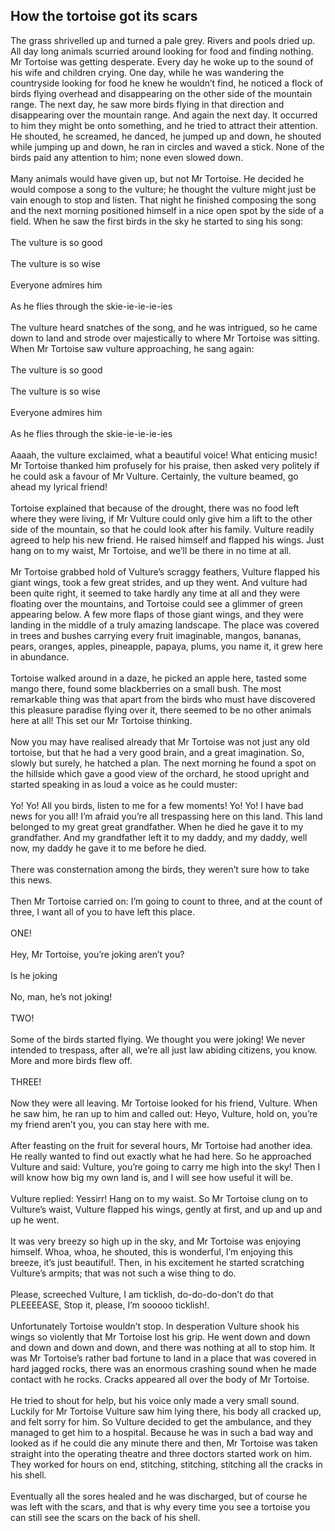 <!DOCTYPE html>
<html lang="en">
    <head>
        <link href="main2.css" rel="stylesheet"> 
        <meta charset="utf-8">
        <title>African Short Stories</title>
    </head>
    <body>
        <section>
            <h2>How the tortoise got its scars</h2>
            <p>The grass shrivelled up and turned a pale grey. Rivers and pools dried up. All day long animals scurried around looking for food and finding nothing. Mr Tortoise was getting desperate. Every day he woke up to the sound of his wife and children crying. One day, while he was wandering the countryside looking for food he knew he wouldn’t find, he noticed a flock of birds flying overhead and disappearing on the other side of the mountain range. The next day, he saw more birds flying in that direction and disappearing over the mountain range. And again the next day. It occurred to him they might be onto something, and he tried to attract their attention. He shouted, he screamed, he danced, he jumped up and down, he shouted while jumping up and down, he ran in circles and waved a stick. None of the birds paid any attention to him; none even slowed down.<br><br>Many animals would have given up, but not Mr Tortoise. He decided he would compose a song to the vulture; he thought the vulture might just be vain enough to stop and listen. That night he finished composing the song and the next morning positioned himself in a nice open spot by the side of a field. When he saw the first birds in the sky he started to sing his song:<br><br>The vulture is so good<br><br>The vulture is so wise<br><br>Everyone admires him<br><br>As he flies through the skie-ie-ie-ie-ies<br><br>The vulture heard snatches of the song, and he was intrigued, so he came down to land and strode over majestically to where Mr Tortoise was sitting. When Mr Tortoise saw vulture approaching, he sang again:<br><br>The vulture is so good<br><br>The vulture is so wise<br><br>Everyone admires him<br><br>As he flies through the skie-ie-ie-ie-ies<br><br>Aaaah, the vulture exclaimed, what a beautiful voice! What enticing music! Mr Tortoise thanked him profusely for his praise, then asked very politely if he could ask a favour of Mr Vulture. Certainly, the vulture beamed, go ahead my lyrical friend!<br><br>Tortoise explained that because of the drought, there was no food left where they were living, if Mr Vulture could only give him a lift to the other side of the mountain, so that he could look after his family. Vulture readily agreed to help his new friend. He raised himself and flapped his wings. Just hang on to my waist, Mr Tortoise, and we’ll be there in no time at all.<br><br>Mr Tortoise grabbed hold of Vulture’s scraggy feathers, Vulture flapped his giant wings, took a few great strides, and up they went. And vulture had been quite right, it seemed to take hardly any time at all and they were floating over the mountains, and Tortoise could see a glimmer of green appearing below. A few more flaps of those giant wings, and they were landing in the middle of a truly amazing landscape. The place was covered in trees and bushes carrying every fruit imaginable, mangos, bananas, pears, oranges, apples, pineapple, papaya, plums, you name it, it grew here in abundance.<br><br>Tortoise walked around in a daze, he picked an apple here, tasted some mango there, found some blackberries on a small bush. The most remarkable thing was that apart from the birds who must have discovered this pleasure paradise flying over it, there seemed to be no other animals here at all! This set our Mr Tortoise thinking.<br><br>Now you may have realised already that Mr Tortoise was not just any old tortoise, but that he had a very good brain, and a great imagination. So, slowly but surely, he hatched a plan. The next morning he found a spot on the hillside which gave a good view of the orchard, he stood upright and started speaking in as loud a voice as he could muster:<br><br>Yo! Yo! All you birds, listen to me for a few moments! Yo! Yo! I have bad news for you all! I’m afraid you’re all trespassing here on this land. This land belonged to my great great grandfather. When he died he gave it to my grandfather. And my grandfather left it to my daddy, and my daddy, well now, my daddy he gave it to me before he died.<br><br>There was consternation among the birds, they weren’t sure how to take this news.<br><br>Then Mr Tortoise carried on: I’m going to count to three, and at the count of three, I want all of you to have left this place.<br><br>ONE!<br><br>Hey, Mr Tortoise, you’re joking aren’t you?<br><br>Is he joking<br><br>No, man, he’s not joking!<br><br>TWO!<br><br>Some of the birds started flying. We thought you were joking! We never intended to trespass, after all, we’re all just law abiding citizens, you know. More and more birds flew off.<br><br>THREE!<br><br>Now they were all leaving. Mr Tortoise looked for his friend, Vulture. When he saw him, he ran up to him and called out: Heyo, Vulture, hold on, you’re my friend aren’t you, you can stay here with me.<br><br>After feasting on the fruit for several hours, Mr Tortoise had another idea. He really wanted to find out exactly what he had here. So he approached Vulture and said: Vulture, you’re going to carry me high into the sky! Then I will know how big my own land is, and I will see how useful it will be.<br><br>Vulture replied: Yessirr! Hang on to my waist. So Mr Tortoise clung on to Vulture’s waist, Vulture flapped his wings, gently at first, and up and up and up he went.<br><br>It was very breezy so high up in the sky, and Mr Tortoise was enjoying himself. Whoa, whoa, he shouted, this is wonderful, I’m enjoying this breeze, it’s just beautiful!. Then, in his excitement he started scratching Vulture’s armpits; that was not such a wise thing to do.<br><br>Please, screeched Vulture, I am ticklish, do-do-do-don’t do that PLEEEEASE, Stop it, please, I’m sooooo ticklish!.<br><br>Unfortunately Tortoise wouldn’t stop. In desperation Vulture shook his wings so violently that Mr Tortoise lost his grip. He went down and down and down and down and down, and there was nothing at all to stop him. It was Mr Tortoise’s rather bad fortune to land in a place that was covered in hard jagged rocks, there was an enormous crashing sound when he made contact with he rocks. Cracks appeared all over the body of Mr Tortoise.<br><br>He tried to shout for help, but his voice only made a very small sound. Luckily for Mr Tortoise Vulture saw him lying there, his body all cracked up, and felt sorry for him. So Vulture decided to get the ambulance, and they managed to get him to a hospital. Because he was in such a bad way and looked as if he could die any minute there and then, Mr Tortoise was taken straight into the operating theatre and three doctors started work on him. They worked for hours on end, stitching, stitching, stitching all the cracks in his shell.<br><br>Eventually all the sores healed and he was discharged, but of course he was left with the scars, and that is why every time you see a tortoise you can still see the scars on the back of his shell.</p>
        </section>
    </body>
</html>
